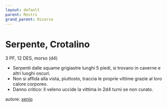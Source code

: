 ```yaml
---
layout: default
parent: Mostri
grand_parent: Risorse
---
```


# Serpente, Crotalino
3 PF, 12 DES, morso (d4)
- Serpenti dalle squame grigiastre lunghi 5 piedi, si trovano in caverne e altri luoghi oscuri.
- Non si affida alla vista, piuttosto, traccia le proprie vittime grazie al loro calore corporeo.
- Danno critico: Il veleno uccide la vittima in 2d4 turni se non curato.

autore: [xenio](https://xenioinabottle.blogspot.com)
